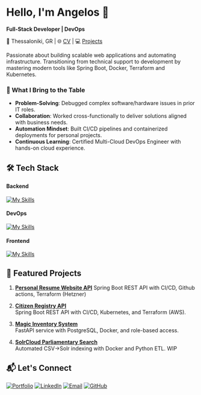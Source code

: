 # Hello, I'm Angelos 🦑 

**Full-Stack Developer | DevOps**  

📍 Thessaloniki, GR | 🌐 [CV](https://anggi.io) | 💻 [Projects](https://github.com/AngelosGi?tab=repositories)

Passionate about building scalable web applications and automating infrastructure. Transitioning from technical support to development by mastering modern tools like Spring Boot, Docker, Terraform and Kubernetes.  

### 🔨 What I Bring to the Table  
- **Problem-Solving**: Debugged complex software/hardware issues in prior IT roles.  
- **Collaboration**: Worked cross-functionally to deliver solutions aligned with business needs.  
- **Automation Mindset**: Built CI/CD pipelines and containerized deployments for personal projects.  
- **Continuous Learning**: Certified Multi-Cloud DevOps Engineer with hands-on cloud experience.  

## 🛠️ Tech Stack  

#### Backend  
[![My Skills](https://skillicons.dev/icons?i=java,spring,py,fastapi,php,laravel,postgres,mysql&perline=6)](https://skillicons.dev)  

#### DevOps  
[![My Skills](https://skillicons.dev/icons?i=docker,kubernetes,terraform,aws,azure,githubactions,linux&perline=6)](https://skillicons.dev)  

#### Frontend  
[![My Skills](https://skillicons.dev/icons?i=html,css,tailwind,js,thymeleaf&perline=6)](https://skillicons.dev) 

## 🌟 Featured Projects  
1. **[Personal Resume Website API](https://github.com/AngelosGi/personalWebsite)**
   Spring Boot REST API with CI/CD, Github actions, Terraform (Hetzner)

3. **[Citizen Registry API](https://github.com/AngelosGi/citizen-registry)**  
   Spring Boot REST API with CI/CD, Kubernetes, and Terraform (AWS).  

4. **[Magic Inventory System](https://github.com/AngelosGi/magical_inventory_systemApi)**  
   FastAPI service with PostgreSQL, Docker, and role-based access.  

5. **[SolrCloud Parliamentary Search](https://github.com/AngelosGi/solrcloud-parliamentary-speeches)**  
   Automated CSV→Solr indexing with Docker and Python ETL. WIP 
  

## 📬 Let's Connect  
[![Portfolio](https://img.shields.io/badge/anggi.io-000?style=for-the-badge&logo=react&logoColor=61DAFB)](https://anggi.io)
[![LinkedIn](https://img.shields.io/badge/LinkedIn-0A66C2?style=for-the-badge&logo=linkedin)](https://www.linkedin.com/in/anggian/)
[![Email](https://img.shields.io/badge/Email-D14836?style=for-the-badge&logo=gmail)](mailto:giannopoulos.ang@gmail.com)
[![GitHub](https://img.shields.io/badge/GitHub-181717?style=for-the-badge&logo=github)](https://github.com/AngelosGi)
